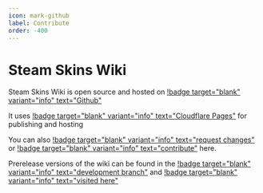 ```yaml
---
icon: mark-github
label: Contribute
order: -400
---
```


# Steam Skins Wiki

Steam Skins Wiki is open source and hosted on [!badge target="blank" variant="info" text="Github"](https://github.com/xamionex/steamskins)

It uses  [!badge target="blank" variant="info" text="Cloudflare Pages"](https://github.com/xamionex/steamskins/actions) for publishing and hosting

You can also [!badge target="blank" variant="info" text="request changes"](https://github.com/xamionex/steamskins/issues/new?assignees=xamionex&labels=documentation&projects=&template=change-request.md&title=) or [!badge target="blank" variant="info" text="contribute"](https://github.com/xamionex/steamskins/fork) here.

Prerelease versions of the wiki can be found in the [!badge target="blank" variant="info" text="development branch"](https://github.com/xamionex/steamskins/tree/dev) and [!badge target="blank" variant="info" text="visited here"](https://dev.steamskins.pages.dev)
